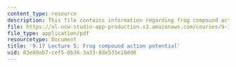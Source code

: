 ```yaml
---
content_type: resource
description: This file contains information regarding frog compound action potential.
file: https://ol-ocw-studio-app-production.s3.amazonaws.com/courses/9-17-systems-neuroscience-lab-spring-2013/83e80ab7cef50b363a338de531e18dd8_MIT9_17S13_Lecture_5.pdf
file_type: application/pdf
resourcetype: Document
title: '9.17 Lecture 5: Frog compound action potential'
uid: 83e80ab7-cef5-0b36-3a33-8de531e18dd8
---
```


